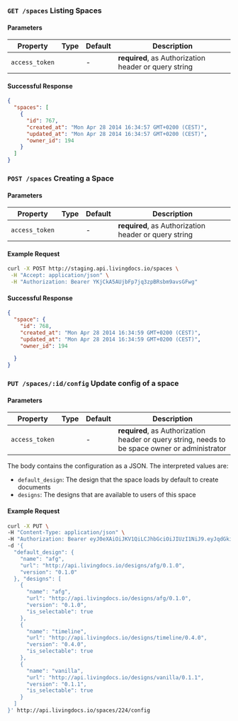 ### `GET /spaces` Listing Spaces

#### Parameters


| Property      | Type    | Default  | Description
| ------------- | ------- | -------- | -------------
| `access_token`|         | -        | **required**, as Authorization header or query string

#### Successful Response

```json
{
  "spaces": [
    {
      "id": 767,
      "created_at": "Mon Apr 28 2014 16:34:57 GMT+0200 (CEST)",
      "updated_at": "Mon Apr 28 2014 16:34:57 GMT+0200 (CEST)",
      "owner_id": 194
    }
  ]
}
```

### `POST /spaces` Creating a Space

#### Parameters

| Property      | Type    | Default  | Description
| ------------- | ------- | -------- | -------------
| `access_token`|         | -        | **required**, as Authorization header or query string

#### Example Request

```bash
curl -X POST http://staging.api.livingdocs.io/spaces \
 -H "Accept: application/json" \
 -H "Authorization: Bearer YKjCkA5AUjbFp7jq3zpBRsbm9avsGFwg"
```
#### Successful Response

```json
{
  "space": {
    "id": 768,
    "created_at": "Mon Apr 28 2014 16:34:59 GMT+0200 (CEST)",
    "updated_at": "Mon Apr 28 2014 16:34:59 GMT+0200 (CEST)",
    "owner_id": 194

  }
}
```

### `PUT /spaces/:id/config` Update config of a space

#### Parameters

| Property      | Type    | Default  | Description
| ------------- | ------- | -------- | -------------
| `access_token`|         | -        | **required**, as Authorization header or query string, needs to be space owner or administrator

The body contains the configuration as a JSON. The interpreted values are:
- `default_design`: The design that the space loads by default to create documents
- `designs`: The designs that are available to users of this space

#### Example Request

```sh
curl -X PUT \
-H "Content-Type: application/json" \
-H "Authorization: Bearer eyJ0eXAiOiJKV1QiLCJhbGciOiJIUzI1NiJ9.eyJqdGkiOiI0MTZhNmRiNC00N2YzLTRjODItYTk5OC0zMTk3ZjI1ZDJjMDgiLCJ1c2VyIjp7ImlkIjoyODB9LCJpYXQiOjE0MzA0MDE2MzMsImV4cCI6MTQzMDQ0NDgzMn0.20iOXxiFH7KoQEKcozQOnF0umqr680dEuzpEt6olA_c" \
-d '{
  "default_design": {
    "name": "afg",
    "url": "http://api.livingdocs.io/designs/afg/0.1.0",
    "version": "0.1.0"
  }, "designs": [
    {
      "name": "afg",
      "url": "http://api.livingdocs.io/designs/afg/0.1.0",
      "version": "0.1.0",
      "is_selectable": true
    },
    {
      "name": "timeline",
      "url": "http://api.livingdocs.io/designs/timeline/0.4.0",
      "version": "0.4.0",
      "is_selectable": true
    },
    {
      "name": "vanilla",
      "url": "http://api.livingdocs.io/designs/vanilla/0.1.1",
      "version": "0.1.1",
      "is_selectable": true
    }
  ]
}' http://api.livingdocs.io/spaces/224/config
```

